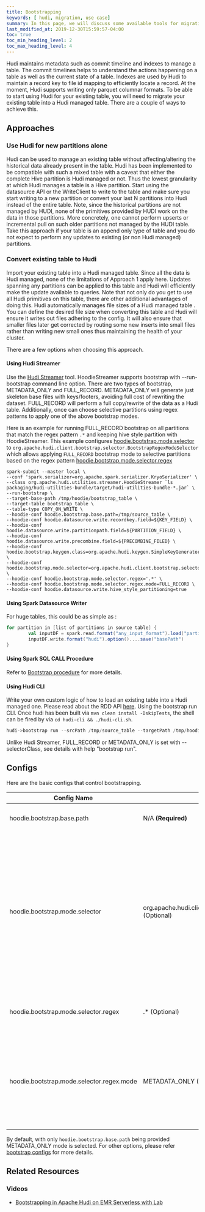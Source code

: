 ```yaml
---
title: Bootstrapping
keywords: [ hudi, migration, use case]
summary: In this page, we will discuss some available tools for migrating your existing table into a Hudi table
last_modified_at: 2019-12-30T15:59:57-04:00
toc: true
toc_min_heading_level: 2
toc_max_heading_level: 4
---
```


Hudi maintains metadata such as commit timeline and indexes to manage a table. The commit timelines helps to understand the actions happening on a table as well as the current state of a table. Indexes are used by Hudi to maintain a record key to file id mapping to efficiently locate a record. At the moment, Hudi supports writing only parquet columnar formats.
To be able to start using Hudi for your existing table, you will need to migrate your existing table into a Hudi managed table. There are a couple of ways to achieve this.


## Approaches


### Use Hudi for new partitions alone

Hudi can be used to manage an existing table without affecting/altering the historical data already present in the
table. Hudi has been implemented to be compatible with such a mixed table with a caveat that either the complete
Hive partition is Hudi managed or not. Thus the lowest granularity at which Hudi manages a table is a Hive
partition. Start using the datasource API or the WriteClient to write to the table and make sure you start writing
to a new partition or convert your last N partitions into Hudi instead of the entire table. Note, since the historical
 partitions are not managed by HUDI, none of the primitives provided by HUDI work on the data in those partitions. More concretely, one cannot perform upserts or incremental pull on such older partitions not managed by the HUDI table.
Take this approach if your table is an append only type of table and you do not expect to perform any updates to existing (or non Hudi managed) partitions.


### Convert existing table to Hudi

Import your existing table into a Hudi managed table. Since all the data is Hudi managed, none of the limitations
 of Approach 1 apply here. Updates spanning any partitions can be applied to this table and Hudi will efficiently
 make the update available to queries. Note that not only do you get to use all Hudi primitives on this table,
 there are other additional advantages of doing this. Hudi automatically manages file sizes of a Hudi managed table
 . You can define the desired file size when converting this table and Hudi will ensure it writes out files
 adhering to the config. It will also ensure that smaller files later get corrected by routing some new inserts into
 small files rather than writing new small ones thus maintaining the health of your cluster.

There are a few options when choosing this approach.

#### Using Hudi Streamer

Use the [Hudi Streamer](/docs/hoodie_streaming_ingestion#hudi-streamer) tool. HoodieStreamer supports bootstrap with 
--run-bootstrap command line option. There are two types of bootstrap, METADATA_ONLY and FULL_RECORD. METADATA_ONLY will
generate just skeleton base files with keys/footers, avoiding full cost of rewriting the dataset. FULL_RECORD will 
perform a full copy/rewrite of the data as a Hudi table.  Additionally, once can choose selective partitions using regex
patterns to apply one of the above bootstrap modes. 

Here is an example for running FULL_RECORD bootstrap on all partitions that match the regex pattern `.*` and keeping 
hive style partition with HoodieStreamer. This example configures 
[hoodie.bootstrap.mode.selector](https://hudi.apache.org/docs/configurations#hoodiebootstrapmodeselector) to 
`org.apache.hudi.client.bootstrap.selector.BootstrapRegexModeSelector`  which allows applying `FULL_RECORD` bootstrap 
mode to selective partitions based on the regex pattern [hoodie.bootstrap.mode.selector.regex](https://hudi.apache.org/docs/configurations#hoodiebootstrapmodeselectorregex)

```
spark-submit --master local \
--conf 'spark.serializer=org.apache.spark.serializer.KryoSerializer' \
--class org.apache.hudi.utilities.streamer.HoodieStreamer `ls packaging/hudi-utilities-bundle/target/hudi-utilities-bundle-*.jar` \
--run-bootstrap \
--target-base-path /tmp/hoodie/bootstrap_table \
--target-table bootstrap_table \
--table-type COPY_ON_WRITE \
--hoodie-conf hoodie.bootstrap.base.path=/tmp/source_table \
--hoodie-conf hoodie.datasource.write.recordkey.field=${KEY_FIELD} \
--hoodie-conf hoodie.datasource.write.partitionpath.field=${PARTITION_FIELD} \
--hoodie-conf hoodie.datasource.write.precombine.field=${PRECOMBINE_FILED} \
--hoodie-conf hoodie.bootstrap.keygen.class=org.apache.hudi.keygen.SimpleKeyGenerator \
--hoodie-conf hoodie.bootstrap.mode.selector=org.apache.hudi.client.bootstrap.selector.BootstrapRegexModeSelector \
--hoodie-conf hoodie.bootstrap.mode.selector.regex='.*' \
--hoodie-conf hoodie.bootstrap.mode.selector.regex.mode=FULL_RECORD \
--hoodie-conf hoodie.datasource.write.hive_style_partitioning=true
``` 

#### Using Spark Datasource Writer

For huge tables, this could be as simple as : 
```scala
for partition in [list of partitions in source table] {
        val inputDF = spark.read.format("any_input_format").load("partition_path")
        inputDF.write.format("hudi").option()....save("basePath")
}
```  

#### Using Spark SQL CALL Procedure

Refer to [Bootstrap procedure](https://hudi.apache.org/docs/next/procedures#bootstrap) for more details. 

#### Using Hudi CLI

Write your own custom logic of how to load an existing table into a Hudi managed one. Please read about the RDD API
[here](/docs/quick-start-guide). Using the bootstrap run CLI. Once hudi has been built via `mvn clean install -DskipTests`, the shell can be
fired by via `cd hudi-cli && ./hudi-cli.sh`.

```java
hudi->bootstrap run --srcPath /tmp/source_table --targetPath /tmp/hoodie/bootstrap_table --tableName bootstrap_table --tableType COPY_ON_WRITE --rowKeyField ${KEY_FIELD} --partitionPathField ${PARTITION_FIELD} --sparkMaster local --hoodieConfigs hoodie.datasource.write.hive_style_partitioning=true --selectorClass org.apache.hudi.client.bootstrap.selector.FullRecordBootstrapModeSelector
```
Unlike Hudi Streamer, FULL_RECORD or METADATA_ONLY is set with --selectorClass, see details with help "bootstrap run".


## Configs

Here are the basic configs that control bootstrapping.

| Config Name                                         | Default            | Description                                                                                                                                                                                                                                                                                                                                                                                                                                                                                                                                                                                                                                                                                                                                                                                                                                                                                                                                                                                                                                                                                                                                                                                             |
| --------------------------------------------------- | ------------------ |---------------------------------------------------------------------------------------------------------------------------------------------------------------------------------------------------------------------------------------------------------------------------------------------------------------------------------------------------------------------------------------------------------------------------------------------------------------------------------------------------------------------------------------------------------------------------------------------------------------------------------------------------------------------------------------------------------------------------------------------------------------------------------------------------------------------------------------------------------------------------------------------------------------------------------------------------------------------------------------------------------------------------------------------------------------------------------------------------------------------------------------------------------------------------------------------------------|
| hoodie.bootstrap.base.path | N/A **(Required)** | Base path of the dataset that needs to be bootstrapped as a Hudi table<br /><br />`Config Param: BASE_PATH`<br />`Since Version: 0.6.0`                                                                                                                                                                                                                                                                                                                                                                                                                                                                                                                                                                                                                                                                                                                                                                                                                                                                                                                                                                                                                                                                 |
| hoodie.bootstrap.mode.selector                  | org.apache.hudi.client.bootstrap.selector.MetadataOnlyBootstrapModeSelector (Optional)          | Selects the mode in which each file/partition in the bootstrapped dataset gets bootstrapped<br />Possible values:<ul><li>`org.apache.hudi.client.bootstrap.selector.MetadataOnlyBootstrapModeSelector`: In this mode, the full record data is not copied into Hudi therefore it avoids full cost of rewriting the dataset. Instead, 'skeleton' files containing just the corresponding metadata columns are added to the Hudi table. Hudi relies on the data in the original table and will face data-loss or corruption if files in the original table location are deleted or modified.</li><li>`org.apache.hudi.client.bootstrap.selector.FullRecordBootstrapModeSelector`: In this mode, the full record data is copied into hudi and metadata columns are added. A full record bootstrap is functionally equivalent to a bulk-insert. After a full record bootstrap, Hudi will function properly even if the original table is modified or deleted.</li><li>`org.apache.hudi.client.bootstrap.selector.BootstrapRegexModeSelector`: A bootstrap selector which employs bootstrap mode by specified partitions.</li></ul><br />`Config Param: MODE_SELECTOR_CLASS_NAME`<br />`Since Version: 0.6.0` |
| hoodie.bootstrap.mode.selector.regex                   | .* (Optional)                                                                                   | Matches each bootstrap dataset partition against this regex and applies the mode below to it. This is **applicable only when** `hoodie.bootstrap.mode.selector` equals `org.apache.hudi.client.bootstrap.selector.BootstrapRegexModeSelector`<br /><br />`Config Param: PARTITION_SELECTOR_REGEX_PATTERN`<br />`Since Version: 0.6.0`                                                                                                                                                                                                                                                                                                                                                                                                                                                                                                                                                                                                                                                                                                                                                                                                                                                                   |
| hoodie.bootstrap.mode.selector.regex.mode             | METADATA_ONLY (Optional)                                                                        | When specified, applies one of the possible <u>[Bootstrap Modes](https://github.com/apache/hudi/blob/bc583b4158684c23f35d787de5afda13c2865ad4/hudi-client/hudi-client-common/src/main/java/org/apache/hudi/client/bootstrap/BootstrapMode.java)</u> to the partitions that match the regex provided as part of the `hoodie.bootstrap.mode.selector.regex`. For unmatched partitions the other Bootstrap Mode is applied. This is **applicable only when** `hoodie.bootstrap.mode.selector` equals `org.apache.hudi.client.bootstrap.selector.BootstrapRegexModeSelector`.<br />Possible values: <ul><li><u>[FULL_RECORD](https://github.com/apache/hudi/blob/bc583b4158684c23f35d787de5afda13c2865ad4/hudi-client/hudi-client-common/src/main/java/org/apache/hudi/client/bootstrap/BootstrapMode.java#L36C5-L36C5)</u></li><li><u>[METADATA_ONLY](https://github.com/apache/hudi/blob/bc583b4158684c23f35d787de5afda13c2865ad4/hudi-client/hudi-client-common/src/main/java/org/apache/hudi/client/bootstrap/BootstrapMode.java#L44C4-L44C4)</u></li></ul><br />`Config Param: PARTITION_SELECTOR_REGEX_MODE`<br />`Since Version: 0.6.0`                                                              |

By default, with only `hoodie.bootstrap.base.path` being provided METADATA_ONLY mode is selected. For other options, please refer [bootstrap configs](https://hudi.apache.org/docs/next/configurations#Bootstrap-Configs) for more details.

## Related Resources
<h3>Videos</h3>

* [Bootstrapping in Apache Hudi on EMR Serverless with Lab](https://www.youtube.com/watch?v=iTNLqbW3YYA)
  